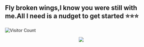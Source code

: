 ## Fly broken wings,I know you were still with me.All I need is a nudget to get started ⭐⭐⭐

<!--
**olddove-laoge/olddove-laoge** is a ✨ _special_ ✨ repository because its `README.md` (this file) appears on your GitHub profile.

Here are some ideas to get you started:

## - 🔭 I’m currently working on python
## - 🌱 I’m currently learning python
## - 👯 I’m looking to collaborate on ...
## - 🤔 I’m looking for help with nobody，I'm the one who needs help exactly.
- 💬 Ask me about ...
## - 📫 How to reach me: lyh233666@163.com
## - 😄 Pronouns: ...
## - ⚡ Fun fact: 私宅二刺螈
-->
![Visitor Count](https://profile-counter.glitch.me/olddove-laoge/count.svg)
<p align="center">
<img src="https://capsule-render.vercel.app/api?type=waving&color=timeGradient&height=300&&section=header&text={Hi!I'm 老鸽}&fontSize=90&fontAlign=50&fontAlignY=30&desc={一个苦逼的大一软件学生}&descAlign=50&descSize=30&descAlignY=60&animation=twinkling" />
</p>
